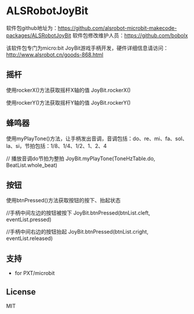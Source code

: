 # ALSRobotJoyBit
软件包github地址为：https://github.com/alsrobot-microbit-makecode-packages/ALSRobotJoyBit
软件包修改维护人员：https://github.com/bobolx

该软件包专门为micro:bit JoyBit游戏手柄开发，硬件详细信息请访问：http://www.alsrobot.cn/goods-868.html

## 摇杆
使用rockerX()方法获取摇杆X轴的值
JoyBit.rockerX()

使用rockerY()方法获取摇杆Y轴的值
JoyBit.rockerY()

## 蜂鸣器

使用myPlayTone()方法，让手柄发出音调，音调包括：do、re、mi、fa、sol、la、si，节拍包括：1/8、1/4、1/2、1、2、4

// 播放音调do节拍为整拍
JoyBit.myPlayTone(ToneHzTable.do, BeatList.whole_beat)

## 按钮

使用btnPressed()方法获取按钮的按下、抬起状态

//手柄中间左边的按钮被按下
JoyBit.btnPressed(btnList.cleft, eventList.pressed)

//手柄中间右边的按钮抬起
JoyBit.btnPressed(btnList.cright, eventList.released)

## 支持

* for PXT/microbit

## License

MIT